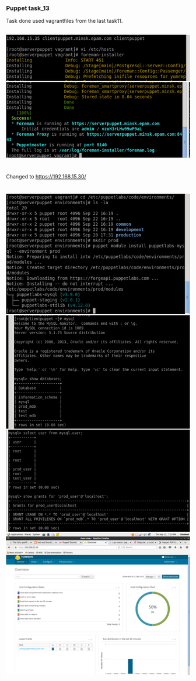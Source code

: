 ### Puppet task_13
Task done used vagrantfiles from the last task11.
##
![](/sources/Screenshot.png)
![](/sources/Screenshot-1.png)
#
Changed to https://192.168.15.30/
#
![](/sources/Screenshot-3.png)
![](/sources/Screenshot-4.png)
![](/sources/Screenshot-5.png)
![](/sources/Screenshot-6.png)
